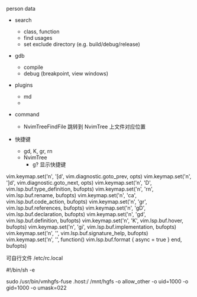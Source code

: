 person data


* search
    + class, function
    + find usages
    + set exclude directory (e.g. build/debug/release)
    
* gdb
    + compile
    + debug (breakpoint, view windows)


* plugins
    + md
    + 

* command
    + NvimTreeFindFile 跳转到 NvimTree 上文件对应位置


* 快捷键
    + gd, K, gr, <space>rn
    + NvimTree
      - g? 显示快捷键


vim.keymap.set('n', '[d', vim.diagnostic.goto_prev, opts)
vim.keymap.set('n', ']d', vim.diagnostic.goto_next, opts)
  vim.keymap.set('n', '<space>D', vim.lsp.buf.type_definition, bufopts)
  vim.keymap.set('n', '<space>rn', vim.lsp.buf.rename, bufopts)
  vim.keymap.set('n', '<space>ca', vim.lsp.buf.code_action, bufopts)
  vim.keymap.set('n', 'gr', vim.lsp.buf.references, bufopts)
  vim.keymap.set('n', 'gD', vim.lsp.buf.declaration, bufopts)
  vim.keymap.set('n', 'gd', vim.lsp.buf.definition, bufopts)
  vim.keymap.set('n', 'K', vim.lsp.buf.hover, bufopts)
  vim.keymap.set('n', 'gi', vim.lsp.buf.implementation, bufopts)
  vim.keymap.set('n', '<C-k>', vim.lsp.buf.signature_help, bufopts)
  vim.keymap.set('n', '<C-A-L>', function() vim.lsp.buf.format { async = true } end, bufopts)


可自行文件
/etc/rc.local

#!/bin/sh -e

sudo /usr/bin/vmhgfs-fuse .host:/ /mnt/hgfs -o allow_other -o uid=1000 -o gid=1000 -o umask=022



